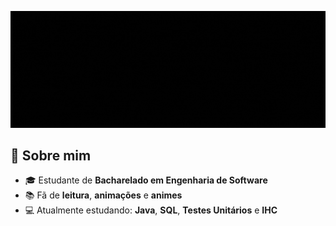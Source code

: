<p align="center">
  <img src="https://raw.githubusercontent.com/eusouamandadias/eusouamandadias/main/imagens/cabecalho.gif?v=1" alt="cabeçalho animado" width="3000">
</p>
<h2>👋 Sobre mim</h2>
<ul>
  <li>🎓 Estudante de <strong>Bacharelado em Engenharia de Software</strong></li>
  <li>📚 Fã de <strong>leitura</strong>, <strong>animações</strong> e <strong>animes</strong></li>
  <li>💻 Atualmente estudando: <strong>Java</strong>, <strong>SQL</strong>, <strong>Testes Unitários</strong> e <strong>IHC</strong></li>
</ul>
